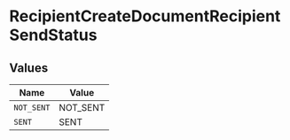 # RecipientCreateDocumentRecipientSendStatus


## Values

| Name       | Value      |
| ---------- | ---------- |
| `NOT_SENT` | NOT_SENT   |
| `SENT`     | SENT       |